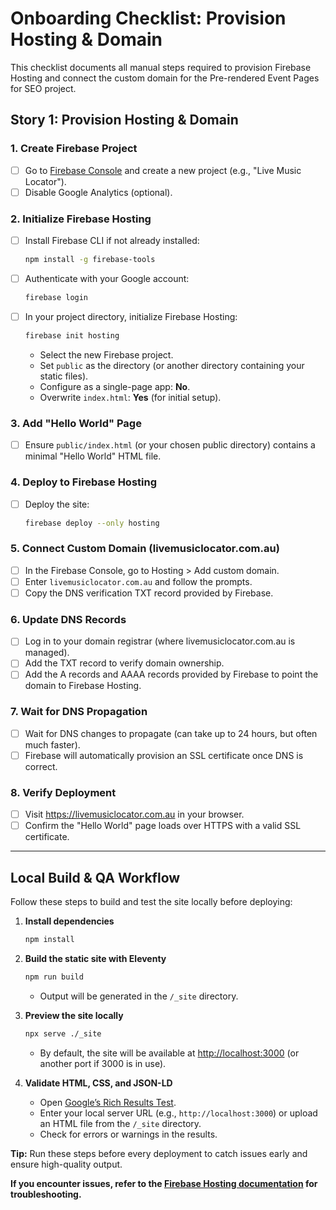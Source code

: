 # Onboarding Checklist: Provision Hosting & Domain

This checklist documents all manual steps required to provision Firebase Hosting and connect the custom domain for the Pre-rendered Event Pages for SEO project.

## Story 1: Provision Hosting & Domain

### 1. Create Firebase Project
- [ ] Go to [Firebase Console](https://console.firebase.google.com/) and create a new project (e.g., "Live Music Locator").
- [ ] Disable Google Analytics (optional).

### 2. Initialize Firebase Hosting
- [ ] Install Firebase CLI if not already installed:
  ```sh
  npm install -g firebase-tools
  ```
- [ ] Authenticate with your Google account:
  ```sh
  firebase login
  ```
- [ ] In your project directory, initialize Firebase Hosting:
  ```sh
  firebase init hosting
  ```
  - Select the new Firebase project.
  - Set `public` as the directory (or another directory containing your static files).
  - Configure as a single-page app: **No**.
  - Overwrite `index.html`: **Yes** (for initial setup).

### 3. Add "Hello World" Page
- [ ] Ensure `public/index.html` (or your chosen public directory) contains a minimal "Hello World" HTML file.

### 4. Deploy to Firebase Hosting
- [ ] Deploy the site:
  ```sh
  firebase deploy --only hosting
  ```

### 5. Connect Custom Domain (livemusiclocator.com.au)
- [ ] In the Firebase Console, go to Hosting > Add custom domain.
- [ ] Enter `livemusiclocator.com.au` and follow the prompts.
- [ ] Copy the DNS verification TXT record provided by Firebase.

### 6. Update DNS Records
- [ ] Log in to your domain registrar (where livemusiclocator.com.au is managed).
- [ ] Add the TXT record to verify domain ownership.
- [ ] Add the A records and AAAA records provided by Firebase to point the domain to Firebase Hosting.

### 7. Wait for DNS Propagation
- [ ] Wait for DNS changes to propagate (can take up to 24 hours, but often much faster).
- [ ] Firebase will automatically provision an SSL certificate once DNS is correct.

### 8. Verify Deployment
- [ ] Visit https://livemusiclocator.com.au in your browser.
- [ ] Confirm the "Hello World" page loads over HTTPS with a valid SSL certificate.

---
## Local Build & QA Workflow

Follow these steps to build and test the site locally before deploying:

1. **Install dependencies**
   ```sh
   npm install
   ```

2. **Build the static site with Eleventy**
   ```sh
   npm run build
   ```
   - Output will be generated in the `/_site` directory.

3. **Preview the site locally**
   ```sh
   npx serve ./_site
   ```
   - By default, the site will be available at [http://localhost:3000](http://localhost:3000) (or another port if 3000 is in use).

4. **Validate HTML, CSS, and JSON-LD**
   - Open [Google’s Rich Results Test](https://search.google.com/test/rich-results).
   - Enter your local server URL (e.g., `http://localhost:3000`) or upload an HTML file from the `/_site` directory.
   - Check for errors or warnings in the results.

**Tip:** Run these steps before every deployment to catch issues early and ensure high-quality output.

**If you encounter issues, refer to the [Firebase Hosting documentation](https://firebase.google.com/docs/hosting/custom-domain) for troubleshooting.**